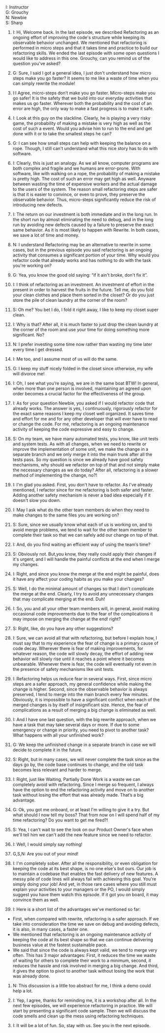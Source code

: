 I: Instructor<br>
G: Grouchy<br>
N: Newbie<br>
S: Sharp<br>

1. I: Hi, Welcome back. In the last episode, we described Refactoring as an ongoing effort of improving the code's structure while keeping its observable behavior unchanged. We mentioned that refactoring is performed in micro steps and that it takes time and practice to build our refactoring skills. We ended the last episode with some open questions I would like to address in this one. Grouchy, can you remind us of the question you've asked?

1. G: Sure, I said I got a general idea, I just don't understand how micro steps make you go faster? It seems to me like a waste of time when you can simply rewrite the module!

1. I:I Agree, micro-steps don’t make you go faster. Micro-steps make you go safer! It is the safety that we build into our everyday activities that makes us go faster. Wherever both the probability and the cost of an error are high, the only way to make a fast progress is to make it safe.
1. I: Look at this guy on the slackline. Clearly, he is playing a very risky game, the probability of making a mistake is very high as well as the cost of such a event. Would you advise him to run to the end and get done with it or to take the smallest steps he can?

1. G:  I can see how small steps can help with keeping the balance on a rope. Though, I still can't understand what this nice story has to do with software.

1. I: Clearly, this is just an analogy. As we all know, computer programs are both complex and fragile and we humans are error-prone. With software, like with walking on a rope, the probability of making a mistake is pretty high. The cost of such an error may get high as well. Anyware between wasting the time of expensive workers and the actual damage to the users of the system. The reason small refactoring steps are safer is that it is easier to convince, or even to prove, they preserve the observable behavior. Thus, micro-steps significantly reduce the risk of introducing new defects.

1. I: The return on our investment is both immediate and in the long run. In the short run by almost eliminating the need to debug, and in the long run by avoiding new defects caused by a failure to preserve the exact same behavior. As it is most likely to happen with Rewrite. In both cases, we save a lot of time and money.

1. N: I understand Refactoring may be an alternative to rewrite in some cases, but in the previous episode you said refactoring is an ongoing activity that consumes a significant portion of your time. Why would you refactor code that already works and has nothing to do with the task you're working on?

1. G: Yea, you know the good old saying: “if it ain't broke, don't fix it”.

1. I: I think of refactoring as an investment. An investment of effort in the present in order to harvest the fruits in the future. Tell me, do you fold your clean clothes and place them sorted in the closet? Or do you just store the pile of clean laundry at the corner of the room?

1. S: Oh me? You bet I do, I fold it right away, I like to keep my closet super clean.

1. I: Why is that? After all, it is much faster to just drop the clean laundry at the corner of the room and use your time for doing something more significant. No?

1. N:  I prefer investing some time now rather than wasting my time later every time I get dressed.

1. I: Me too, and I assume most of us will do the same.

1. G: I keep my stuff nicely folded in the closet since otherwise, my wife will divorce me!

1. I: Oh, I see what you’re saying, we are in the same boat BTW! In general, when more than one person is involved, maintaining an agreed upon order becomes a crucial factor for the effectiveness of the group.

1. I: As for your question Newbie, you asked if I would refactor code that already works. The answer is yes, I continuously, rigorously refactor for the exact same reasons I keep my closet well organized. It saves time and effort for me and for any other developer that will ever have to read or change the code. For me, refactoring is an ongoing maintenance activity of keeping the code expressive and easy to change.

1. S: On my team, we have many automated tests, you know, like unit tests and system tests. As with all changes, when we need to rewrite or improve the implementation of some unit, we make the change in a separate branch and we only merge it into the main trunk after all the tests pass. So my question is since we already have good safety mechanisms, why should we refactor on top of that and not simply make the necessary changes as we do today? After all, refactoring is a slower method of implementing the change, no?!

1. I: I'm glad you asked. First, you don't have to refactor. As I've already mentioned, I refactor since for me refactoring is both safer and faster. Adding another safety mechanism is never a bad idea especially if it doesn't slow you down.

1. I: May I ask what do the other team members do when they need to make changes to the same files you are working on?

1. S: Sure, since we usually know what each of us is working on, and to avoid merge problems, we tend to wait for the other team member to complete their task so that we can safely add our change on top of that.

1. I: And, do you find waiting an efficient way of using the team’s time?

1. S: Obviously not. But,you know, they really could apply their changes if it's urgent, and I will handle the painful conflicts at the end when I merge my changes.

1. I: Right, and since you know the merge at the end might be painful, does it have any affect your coding habits as you make your changes?

1. S: Well, I do the minimal amount of changes so that I don't complicate the merge at the end. 
Clearly, I try to avoid any unnecessary changes that may complicate merging at the end. Duh!

1. I: So, you and all your other team members will, in general, avoid making occasional code improvements due to the fear of the complications it may impose on merging the change at the end! right?

1. S: Right, like, do you have any other suggestions?

1. I: Sure, we can avoid all that with refactoring, but before I explain how, I must say that to my experience the fear of change is a primary cause of code decay. Wherever there is fear of making improvements, for whatever reason, the code will slowly decay, the effort of adding new behavior will slowly rise until it reaches a point where it becomes unbearable. Whenever there is fear, the code will eventually rot even in the presence of safety mechanisms like unit tests.

1. I: Refactoring helps us reduce fear in several ways. First, since micro steps are a safer approach, my general confidence while making the change is higher. Second, since the observable behavior is always preserved, I tend to merge into the main branch every few minutes. Obviously, it is impossible to have a significant conflict when each of the merged changes is by itself of insignificant size. Hence, the fear of complications as a result of merging a big change is eliminated as well.

1. I: And I have one last question, with the big rewrite approach, when we have a task that may take several days or more. If due to some emergency or change in priority, you need to pivot to another task? What happens with all your unfinished work?

1. G: We keep the unfinished change in a separate branch in case we will decide to complete it in the future.

1. S: Right, but in many cases, we will never complete the task since as the days go by, the code base continues to change, and the old task becomes less relevant and harder to merge.

1. I: Right, just like Waiting, Partially Done Work is a waste we can completely avoid with refactoring.
Since I merge so frequent, I always have the option to end the refactoring activity and move on to another task without losing the effort that was already made. That’s a big advantage.

1. G: Ok, you got me onboard, or at least I'm willing to give it a try. But what should I now tell my boss? That from now on I will spend half of my time refactoring? Do you want to get me fired?!
1. S: Yea, I can't wait to see the look on our Product Owner's face when we'll tell him we can't add the new feature since we need to refactor.

1. I: Well, I would simply say nothing!

1. G,S,N: Are you out of your mind!

1. I: I'm completely sober. After all the responsibility, or even obligation for keeping the code at its best shape, is no one else's but ours. Our job is to maintain a codebase that enables the fast delivery of new features. A messy pile of code lines will always fail with achieving this goal. You're simply doing your job! And yet, in those rare cases where you still must explain your activities to your managers or the PO, I would simply suggest you have them watch this episode. If it got you on board, it may convince them as well.

1. I: Here is a short list of the advantages we've mentioned so far:
* First, when compared with rewrite, refactoring is a safer approach. If we take into consideration the time we save on debug and avoiding defects, it is also, in many cases, a faster one.
* We mentioned that refactoring is an ongoing maintenance activity of keeping the code at its best shape so that we can continue delivering business value at the fastest sustainable pace.
* We said that since the code is always kept valid, we tend to merge very often. This has 3 major advantages: First, it reduces the time we waste of waiting for others to complete their work to a minimum, second, it reduces the hassle and risk involved in merging a big change. And third, it gives the option to pivot to another task without losing the work that was already done.

1. N: This discussion is a little too abstract for me, I think a demo could help a lot.

1. I: Yep, I agree, thanks for reminding me, it is a workshop after all. 
In the next few episodes, we will experience refactoring in practice. 
We will start by presenting a significant code sample. Then we will discuss the code smells and clean up the mess using refactoring techniques.

1. I: It will be a lot of fun. So, stay with us. See you in the next episode.
